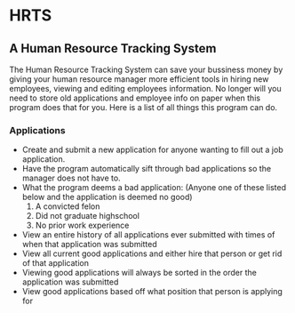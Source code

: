 # HRTS
## A Human Resource Tracking System

The Human Resource Tracking System can save your bussiness money by giving your human resource manager more efficient tools in hiring new employees, viewing and
editing employees information. No longer will you need to store old applications and employee info on paper when this program does that for you. Here is a list 
of all things this program can do.

### Applications
- Create and submit a new application for anyone wanting to fill out a job application.
- Have the program automatically sift through bad applications so the manager does not have to.
- What the program deems a bad application:    (Anyone one of these listed below and the application is deemed no good)
    1) A convicted felon
    2) Did not graduate highschool
    3) No prior work experience
- View an entire history of all applications ever submitted with times of when that application was submitted
- View all current good applications and either hire that person or get rid of that application
- Viewing good applications will always be sorted in the order the application was submitted
- View good applications based off what position that person is applying for
